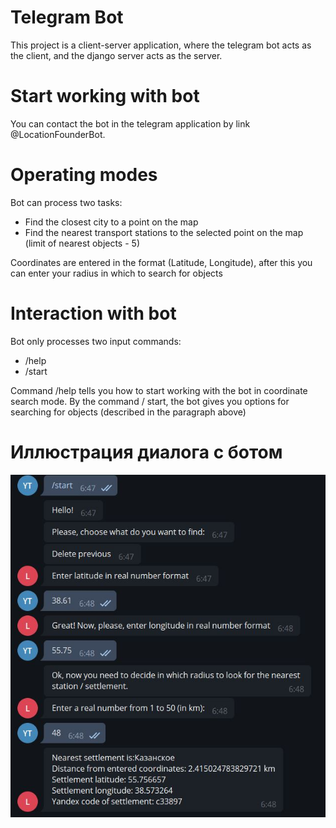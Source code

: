 # Telegram Bot

This project is a client-server application, where the telegram bot acts as the client, 
and the django server acts as the server.

# Start working with bot

You can contact the bot in the telegram application by link @LocationFounderBot.

# Operating modes

Bot can process two tasks:

+ Find the closest city to a point on the map
+ Find the nearest transport stations to the selected point on the map (limit of nearest objects - 5)

Coordinates are entered in the format (Latitude, Longitude),  after this you can enter your radius in which to
search for objects

# Interaction with bot

Bot only processes two input commands:

+ /help
+ /start

Command /help tells you how to start working with the bot in coordinate search mode.
By the command / start, the bot gives you options for searching for objects (described in the paragraph above)

# Иллюстрация диалога с ботом

![Dialog with bot](readme_src/bot_usage.JPG)
